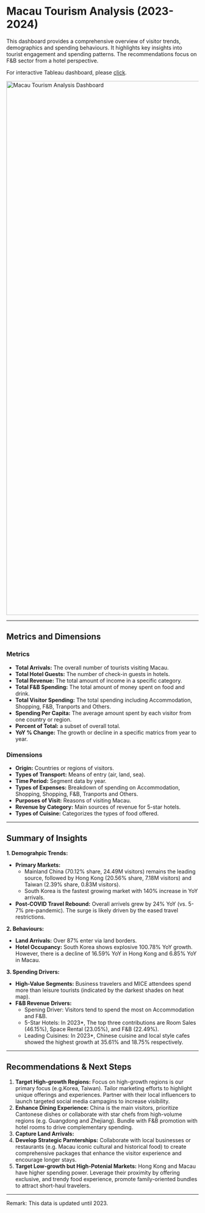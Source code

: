 # Macau Tourism Analysis (2023-2024)

This dashboard provides a comprehensive overview of visitor trends, demographics and spending behaviours. It highlights key insights into tourist engagement and spending patterns. The recommendations focus on F&B sector from a hotel perspective.

For interactive Tableau dashboard, please [click](https://public.tableau.com/views/FBTrend_17471272047420/MacauTourismAnalysisDashboard?:language=en-GB&:sid=&:redirect=auth&:display_count=n&:origin=viz_share_link).

<img width="1399" alt="Macau Tourism Analysis Dashboard" src="https://github.com/user-attachments/assets/bb22019d-5960-499a-bab7-7ce5f70e0218" />


---

## Metrics and Dimensions
### Metrics
- **Total Arrivals:** The overall number of tourists visiting Macau.
- **Total Hotel Guests:** The number of check-in guests in hotels.
- **Total Revenue:** The total amount of income in a specific category.
- **Total F&B Spending:** The total amount of money spent on food and drink.
- **Total Visitor Spending:** The total spending including Accommodation, Shopping, F&B, Tranports and Others.
- **Spending Per Capita:** The average amount spent by each visitor from one country or region.
- **Percent of Total:** a subset of overall total.
- **YoY % Change:** The growth or decline in a specific matrics from year to year.

### Dimensions
- **Origin:** Countries or regions of visitors.
- **Types of Transport:** Means of entry (air, land, sea).
- **Time Period:** Segment data by year.
- **Types of Expenses:** Breakdown of spending on Accommodation, Shopping, Shopping, F&B, Tranports and Others.
- **Purposes of Visit:** Reasons of visiting Macau.
- **Revenue by Category:** Main sources of revenue for 5-star hotels.
- **Types of Cuisine:** Categorizes the types of food offered.

---

## Summary of Insights
**1. Demograhpic Trends:**
  - **Primary Markets:**
    - Mainland China (70.12% share, 24.49M visitors) remains the leading source, followed by Hong Kong (20.56% share, 7.18M visitors) and Taiwan (2.39% share, 0.83M visitors).
    - South Korea is the fastest growing market with 140% increase in YoY arrivals. 
  - **Post-COVID Travel Rebound:** Overall arrivels grew by 24% YoY (vs. 5-7% pre-pandemic). The surge is likely driven by the eased travel restrictions.


**2. Behaviours:**
  - **Land Arrivals:** Over 87% enter via land borders.
  - **Hotel Occupancy:** South Korea shows explosive 100.78% YoY growth. However, there is a decline of 16.59% YoY in Hong Kong and 6.85% YoY in Macau.


**3. Spending Drivers:**
  - **High-Value Segments:** Business travelers and MICE attendees spend more than leisure tourists (indicated by the darkest shades on heat map).
  - **F&B Revenue Drivers:**
    - Spening Driver: Visitors tend to spend the most on Accommodation and F&B.
    - 5-Star Hotels: In 2023*, The top three contributions are Room Sales (46.15%), Space Rental (23.05%), and F&B (22.49%).
    - Leading Cuisines: In 2023*, Chinese cuisine and local style cafes showed the highest growth at 35.61% and 18.75% respectively.


---

## Recommendations & Next Steps
1. **Target High-growth Regions:** Focus on high-growth regions is our primary focus (e.g.Korea, Taiwan). Tailor marketing efforts to highlight unique offerings and experiences. Partner with their local influencers to launch targeted social media campagins to increase visibility.
2. **Enhance Dining Experience:** China is the main visitors, prioritize Cantonese dishes or collaborate with star chefs from high-volume regions (e.g. Guangdong and Zhejiang). Bundle with F&B promotion with hotel rooms to drive complementary spending.
3. **Capture Land Arrivals:** 
4. **Develop Strategic Parnterships:** Collaborate with local businesses or restaurants (e.g. Macau iconic cultural and historical food) to create comprehensive packages that enhance the visitor experience and encourage longer stays.
5. **Target Low-growth but High-Potenial Markets:** Hong Kong and Macau have higher spending power. Leverage their proximity by offering exclusive, and trendy food experience, promote family-oriented bundles to attract short-haul travelers.

---
Remark: This data is updated until 2023.

